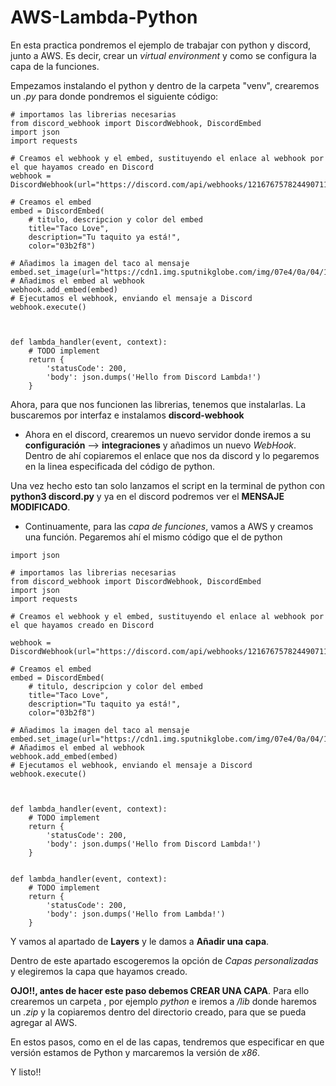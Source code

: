 # AWS-Lambda-Python

En esta practica pondremos el ejemplo de trabajar con python y discord, junto a AWS. Es decir, crear un *virtual environment* y como se configura la capa de la funciones.

Empezamos instalando el python y dentro de la carpeta "venv", crearemos un *.py* para donde pondremos el siguiente código:

```
# importamos las librerias necesarias
from discord_webhook import DiscordWebhook, DiscordEmbed
import json
import requests

# Creamos el webhook y el embed, sustituyendo el enlace al webhook por el que hayamos creado en Discord
webhook = DiscordWebhook(url="https://discord.com/api/webhooks/1216767578244907118/QHTg_BCa9ZCQ3CnjRststHRgywHMUlqJ1f9AlEtTh5EbRTfS1XEtEXZEFEXqHfGcn90Z")

# Creamos el embed
embed = DiscordEmbed(
    # titulo, descripcion y color del embed
    title="Taco Love",
    description="Tu taquito ya está!",
    color="03b2f8")

# Añadimos la imagen del taco al mensaje
embed.set_image(url="https://cdn1.img.sputnikglobe.com/img/07e4/0a/04/1080663158_0:0:1366:1503_1920x0_80_0_0_0c0567aad577ba67af97990f2da18984.jpg")
# Añadimos el embed al webhook
webhook.add_embed(embed)
# Ejecutamos el webhook, enviando el mensaje a Discord
webhook.execute()



def lambda_handler(event, context):
    # TODO implement
    return {
        'statusCode': 200,
        'body': json.dumps('Hello from Discord Lambda!')
    }
```

Ahora, para que nos funcionen las librerias, tenemos que instalarlas. La buscaremos por interfaz e instalamos **discord-webhook**


- Ahora en el discord, crearemos un nuevo servidor donde iremos a su **configuración** --> **integraciones** y añadimos un nuevo *WebHook*. 
        Dentro de ahí copiaremos el enlace que nos da discord y lo pegaremos en la linea especificada del código de python.

Una vez hecho esto tan solo lanzamos el script en la terminal de python con **python3 discord.py** y ya en el discord podremos ver el **MENSAJE MODIFICADO**.

- Continuamente, para las *capa de funciones*, vamos a AWS y creamos una función. Pegaremos ahí el mismo código que el de python

```
import json

# importamos las librerias necesarias
from discord_webhook import DiscordWebhook, DiscordEmbed
import json
import requests

# Creamos el webhook y el embed, sustituyendo el enlace al webhook por el que hayamos creado en Discord

webhook = DiscordWebhook(url="https://discord.com/api/webhooks/1216767578244907118/QHTg_BCa9ZCQ3CnjRststHRgywHMUlqJ1f9AlEtTh5EbRTfS1XEtEXZEFEXqHfGcn90Z")

# Creamos el embed
embed = DiscordEmbed(
    # titulo, descripcion y color del embed
    title="Taco Love",
    description="Tu taquito ya está!",
    color="03b2f8")

# Añadimos la imagen del taco al mensaje
embed.set_image(url="https://cdn1.img.sputnikglobe.com/img/07e4/0a/04/1080663158_0:0:1366:1503_1920x0_80_0_0_0c0567aad577ba67af97990f2da18984.jpg")
# Añadimos el embed al webhook
webhook.add_embed(embed)
# Ejecutamos el webhook, enviando el mensaje a Discord
webhook.execute()



def lambda_handler(event, context):
    # TODO implement
    return {
        'statusCode': 200,
        'body': json.dumps('Hello from Discord Lambda!')
    }


def lambda_handler(event, context):
    # TODO implement
    return {
        'statusCode': 200,
        'body': json.dumps('Hello from Lambda!')
    }

``` 
Y vamos al apartado de **Layers** y le damos a **Añadir una capa**.

Dentro de este apartado escogeremos la opción de *Capas personalizadas* y elegiremos la capa que hayamos creado. 

**OJO!!, antes de hacer este paso debemos CREAR UNA CAPA**. Para ello crearemos un carpeta , por ejemplo *python* e iremos a */lib* donde haremos un *.zip* y la copiaremos dentro del directorio creado, para que se pueda agregar al AWS.

En estos pasos, como en el de las capas, tendremos que especificar en que versión estamos de Python y marcaremos la versión de *x86*.

Y listo!!